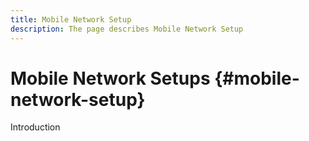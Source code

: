 ```yaml
---
title: Mobile Network Setup
description: The page describes Mobile Network Setup
---
```


# Mobile Network Setups {#mobile-network-setup}

Introduction
